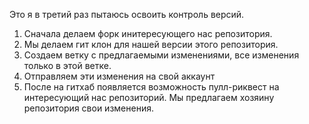 Это я в третий раз пытаюсь освоить контроль версий.

1. Сначала делаем форк инитересующего нас репозитория.
2. Мы делаем гит клон для нашей версии этого репозитория.
3. Создаем ветку с предлагаемыми изменениями, все изменения только в этой ветке.
4. Отправляем эти изменения на свой аккаунт
5. После на гитхаб появляется возможность пулл-риквест на интересующий нас репозиторий. Мы предлагаем хозяину репозитория свои изменения.